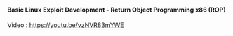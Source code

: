 #### Basic Linux Exploit Development - Return Object Programming x86 (ROP)

Video : https://youtu.be/vzNVR83mYWE
